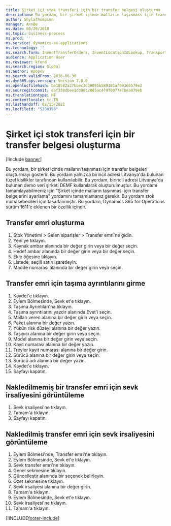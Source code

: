 ```yaml
---
title: Şirket içi stok transferi için bir transfer belgesi oluşturma
description: Bu yordam, bir şirket içinde malların taşınması için transfer belgeleri oluşturmayı gösterir.
author: ShylaThompson
manager: AnnBe
ms.date: 08/29/2018
ms.topic: business-process
ms.prod: ''
ms.service: dynamics-ax-applications
ms.technology: ''
ms.search.form: InventTransferOrders, InventLocationIdLookup, TransportationDocument, HcmWorkerLookUp, SrsReportViewerForm, InventTransferParmShip
audience: Application User
ms.reviewer: kfend
ms.search.region: Global
ms.author: epopov
ms.search.validFrom: 2016-06-30
ms.dyn365.ops.version: Version 7.0.0
ms.openlocfilehash: ba18582a27bbec3639095b589101af09366579e2
ms.sourcegitcommit: eaf330dbee1db96c20d5ac479f007747bea079eb
ms.translationtype: HT
ms.contentlocale: tr-TR
ms.lasthandoff: 02/15/2021
ms.locfileid: "5208393"
---
```

# <a name="generate-a-transfer-document-for-an-internal-inventory-transfer"></a>Şirket içi stok transferi için bir transfer belgesi oluşturma

[!include [banner](../../includes/banner.md)]

Bu yordam, bir şirket içinde malların taşınması için transfer belgeleri oluşturmayı gösterir. Bu yordam yalnızca birincil adresi Litvanya'da bulunan tüzel kişilikler tarafından kullanılabilir. Bu yordam, birincil adresi Litvanya'da bulunan demo veri şirketi DEMF kullanılarak oluşturulmuştur. Bu yordamı tamamlayabilmeniz için "Şirket içinde malların taşınması için transfer belgelerini ayarlama" yordamını tamamlamanız gerekir. Bu yordam stok muhasebecileri için tasarlanmıştır. Bu yordam, Dynamics 365 for Operations sürüm 1611'e eklenen bir özellik içindir.


## <a name="create-a-transfer-order"></a>Transfer emri oluşturma
1. Stok Yönetimi > Gelen siparişler > Transfer emri'ne gidin.
2. Yeni'ye tıklayın.
3. Kaynak ambar alanında bir değer girin veya bir değer seçin.
4. Hedef ambar alanında bir değer girin veya bir değer seçin.
5. Ekle öğesine tıklayın.
6. Listede, seçili satırı işaretleyin.
7. Madde numarası alanında bir değer girin veya seçin.

## <a name="enter-transportation-details-for-the-transfer-order"></a>Transfer emri için taşıma ayrıntılarını girme
1. Kaydet'e tıklayın.
2. Eylem Bölmesinde, Sevk et'e tıklayın.
3. Taşıma Ayrıntıları'na tıklayın.
4. Taşıma ayrıntılarını yazdır alanında Evet'i seçin.
5. Malları veren alanına bir değer girin veya seçin.
6. Paket alanına bir değer yazın.
7. Yükün risk düzeyi alanına bir değer yazın.
8. Taşıyıcı alanına bir değer girin veya seçin.
9. Model alanına bir değer girin veya seçin.
10. Kayıt numarası alanına bir değer yazın.
11. Treyler kayıt numarası alanına bir değer girin.
12. Sürücü alanına bir değer girin veya seçin.
13. Sürücü adı alanına bir değer yazın.
14. Kaydet'e tıklayın.
15. Sayfayı kapatın.

## <a name="view-the-packing-slip-for-the-unposted-transfer-order"></a>Nakledilmemiş bir transfer emri için sevk irsaliyesini görüntüleme
1. Sevk irsaliyesi'ne tıklayın.
2. Tamam'a tıklayın.
3. Sayfayı kapatın.

## <a name="view-the-packing-slip-for-the-posted-transfer-order"></a>Nakledilmiş transfer emri için sevk irsaliyesini görüntüleme
1. Eylem Bölmesi'nde, Transfer emri'ne tıklayın.
2. Eylem Bölmesinde, Sevk et'e tıklayın.
3. Sevk transfer emri'ne tıklayın.
4. Genel sekmesine tıklayın.
5. Güncelleştir alanında bir seçenek belirleyin.
6. Özet sekmesine tıklayın.
7. Sevk irsaliyesi alanına bir değer girin.
8. Tamam'a tıklayın.
9. Eylem Bölmesinde, Sevk et'e tıklayın.
10. Sevk irsaliyesi'ne tıklayın.
11. Tamam'a tıklayın.



[!INCLUDE[footer-include](../../../includes/footer-banner.md)]